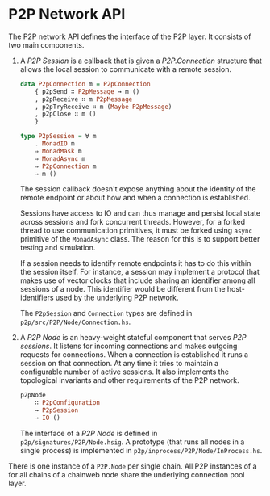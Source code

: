 # P2P Network API

The P2P network API defines the interface of the P2P layer. It consists of two
main components.

1.  A *P2P Session* is a callback that is given a *P2P.Connection* structure
    that allows the local session to communicate with a remote session.

    ```haskell
    data P2pConnection m = P2pConnection
        { p2pSend ∷ P2pMessage → m ()
        , p2pReceive ∷ m P2pMessage
        , p2pTryReceive ∷ m (Maybe P2pMessage)
        , p2pClose ∷ m ()
        }

    type P2pSession = ∀ m
        . MonadIO m
        ⇒ MonadMask m
        ⇒ MonadAsync m
        ⇒ P2pConnection m
        → m ()
    ```

    The session callback doesn't expose anything about the identity of the
    remote endpoint or about how and when a connection is established.

    Sessions have access to IO and can thus manage and persist local state
    across sessions and fork concurrent threads. However, for a forked thread to
    use communication primitives, it must be forked using `async` primitive of
    the  `MonadAsync` class. The reason for this is to support better testing
    and simulation.

    If a session needs to identify remote endpoints it has to do this within the
    session itself. For instance, a session may implement a protocol that makes
    use of vector clocks that include sharing an identifier among all sessions
    of a node. This identifier would be different from the host-identifiers used
    by the underlying P2P network.

    The `P2pSession` and `Connection` types are defined in
    `p2p/src/P2P/Node/Connection.hs`.

2.  A *P2P Node* is an heavy-weight stateful component that serves *P2P
    sessions*. It listens for incoming connections and makes outgoing requests
    for connections. When a connection is established it runs a session on that
    connection. At any time it tries to maintain a configurable number of active
    sessions. It also implements the topological invariants and other
    requirements of the P2P network.

    ```haskell
    p2pNode
        ∷ P2pConfiguration
        → P2pSession
        → IO ()
    ```

    The interface of a *P2P Node* is defined in `p2p/signatures/P2P/Node.hsig`.
    A prototype (that runs all nodes in a single process) is implemented in
    `p2p/inprocess/P2P/Node/InProcess.hs`.

There is one instance of a `P2P.Node` per single chain. All P2P instances of a
for all chains of a chainweb node share the underlying connection pool layer.

